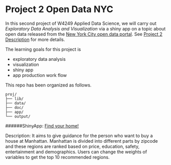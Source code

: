 # Project 2 Open Data NYC

In this second project of W4249 Applied Data Science, we will carry out *Exploratory Data Analysis and Visualization* via a shiny app on a topic about open data released from the [New York City open data portal](https://nycopendata.socrata.com/). See [Project 2 Description](project2_desc.md) for more details.  

The learning goals for this project is 
- exploratory data analysis
- visualization
- shiny app
- app production work flow

This repo has been organized as follows.
```
proj/
├── lib/
├── data/
├── doc/
├── app/
└── output/
```
######ShinyApp: [Find your home!](https://find-your-home.shinyapps.io/myapp/)

Description: It aims to give guidance for the person who want to buy a house at Manhattan. Manhattan is divided into different parts by zipcode and these regions are ranked based on price, education, safety, entertainment and demographics. Users can change the weights of variables to get the top 10 recommended regions.
